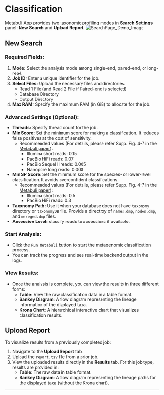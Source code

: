 # Classification
Metabuli App provides two taxonomic profiling modes in **Search Settings** panel: **New Search** and **Upload Report**.
<img alt="SearchPage_Demo_Image" src="https://github.com/user-attachments/assets/9ab5a86c-5603-4dc7-be3b-baf2ed490ef0" style="max-height: 600px; width: auto;">

## New Search
### Required Fields:
1. **Mode:** Select the analysis mode among single-end, paired-end, or long-read.
2. **Job ID:** Enter a unique identifier for the job.
3. **Select Files:** Upload the necessary files and directories.
    - Read 1 File (and Read 2 File if Paired-end is selected)
    - Database Directory
    - Output Directory
4. **Max RAM:** Specify the maximum RAM (in GiB) to allocate for the job.

### Advanced Settings (Optional): 
- **Threads:** Specify thread count for the job.
- **Min Score:** Set the minimum score for making a classification. It reduces false positives at the cost of sensitivity.
    - Recommended values (For details, please refer Supp. Fig. 4-7 in the [Metabuli paper](https://www.nature.com/articles/s41592-024-02273-y)):
        - Illumina short reads: 0.15 
        - PacBio HiFi reads: 0.07
        - PacBio Sequel II reads: 0.005
        - Nanopore long reads: 0.008
- **Min SP Score:** Set the minimum score for the species- or lower-level classification. It avoids overconfident classifications.
    - Recommended values (For details, please refer Supp. Fig. 4-7 in the [Metabuli paper](https://www.nature.com/articles/s41592-024-02273-y)):
        - Illumina short reads: 0.5 
        - PacBio HiFi reads: 0.3
- **Taxonomy Path:** Use it when your database does not have `taxonomy` directory or `taxonomyDB` file. Provide a directroy of `names.dmp`, `nodes.dmp`, and `mereged.dmp` files. 
- **Accession Level:** classify reads to accessions if available.

### Start Analysis: 
- Click the `Run Metabuli` button to start the metagenomic classification process.
- You can track the progress and see real-time backend output in the logs.

### View Results: 
   - Once the analysis is complete, you can view the results in three different forms:
     - **Table**: View the raw classification data in a table format.
     - **Sankey Diagram**: A flow diagram representing the lineage information of the displayed taxa.
     - **Krona Chart**: A hierarchical interactive chart that visualizes classification results.

## Upload Report

To visualize results from a previously completed job:

1. Navigate to the **Upload Report** tab.
2. Upload the `report.tsv` file from a prior job.
3. View the uploaded results directly in the **Results** tab. For this job type, results are provided in:
   - **Table**: The raw data in table format.
   - **Sankey Diagram**: A flow diagram representing the lineage paths for the displayed taxa (without the Krona chart).
   
---